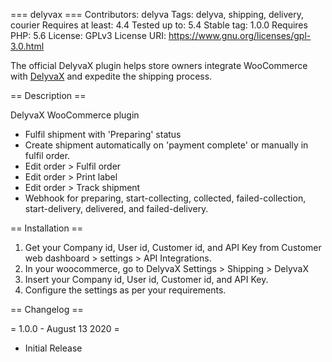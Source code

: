 === delyvax ===
Contributors: delyva
Tags: delyva, shipping, delivery, courier
Requires at least: 4.4
Tested up to: 5.4
Stable tag: 1.0.0
Requires PHP: 5.6
License: GPLv3
License URI: https://www.gnu.org/licenses/gpl-3.0.html

The official DelyvaX plugin helps store owners integrate WooCommerce with [DelyvaX](https://delyvax.com) and expedite the shipping process.

== Description ==

DelyvaX WooCommerce plugin
- Fulfil shipment with 'Preparing' status
- Create shipment automatically on 'payment complete' or manually in fulfil order.
- Edit order > Fulfil order
- Edit order > Print label
- Edit order > Track shipment
- Webhook for preparing, start-collecting, collected, failed-collection, start-delivery, delivered, and failed-delivery.

== Installation ==

1. Get your Company id, User id, Customer id, and API Key from Customer web dashboard > settings > API Integrations.
2. In your woocommerce,  go to DelyvaX Settings > Shipping > DelyvaX
3. Insert your Company id, User id, Customer id, and API Key.
4. Configure the settings as per your requirements.

== Changelog ==

= 1.0.0 - August 13 2020 =
* Initial Release